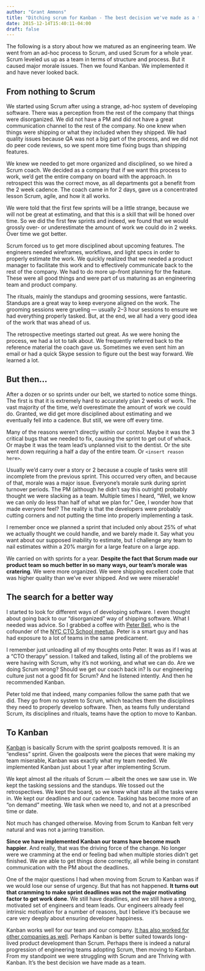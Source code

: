 ```yaml
---
author: "Grant Ammons"
title: "Ditching scrum for Kanban - The best decision we've made as a team"
date: 2015-12-14T15:40:11-04:00
draft: false
---
```


The following is a story about how we matured as an engineering team. We went from an ad-hoc process to Scrum, and used Scrum for a whole year. Scrum leveled us up as a team in terms of structure and process. But it caused major morale issues. Then we found Kanban. We implemented it and have never looked back.

## From nothing to Scrum

We started using Scrum after using a strange, ad-hoc system of developing software. There was a perception from the rest of the company that things were disorganized. We did not have a PM and did not have a great communication channel to the rest of the company. No one knew when things were shipping or what they included when they shipped. We had quality issues because QA was not a big part of the process, and we did not do peer code reviews, so we spent more time fixing bugs than shipping features.

We knew we needed to get more organized and disciplined, so we hired a Scrum coach. We decided as a company that if we want this process to work, we’d get the entire company on board with the approach. In retrospect this was the correct move, as all departments got a benefit from the 2 week cadence. The coach came in for 2 days, gave us a concentrated lesson Scrum, agile, and how it all works.

We were told that the first few sprints will be a little strange, because we will not be great at estimating, and that this is a skill that will be honed over time. So we did the first few sprints and indeed, we found that we would grossly over- or underestimate the amount of work we could do in 2 weeks. Over time we got better.

Scrum forced us to get more disciplined about upcoming features. The engineers needed wireframes, workflows, and light specs in order to properly estimate the work. We quickly realized that we needed a product manager to facilitate this work and to effectively communicate back to the rest of the company. We had to do more up-front planning for the feature. These were all good things and were part of us maturing as an engineering team and product company.

The rituals, mainly the standups and grooming sessions, were fantastic. Standups are a great way to keep everyone aligned on the work. The grooming sessions were grueling — usually 2–3 hour sessions to ensure we had everything properly tasked. But, at the end, we all had a very good idea of the work that was ahead of us.

The retrospective meetings started out great. As we were honing the process, we had a lot to talk about. We frequently referred back to the reference material the coach gave us. Sometimes we even sent him an email or had a quick Skype session to figure out the best way forward. We learned a lot.


## But then...
After a dozen or so sprints under our belt, we started to notice some things. The first is that it is extremely hard to accurately plan 2 weeks of work. The vast majority of the time, we’d overestimate the amount of work we could do. Granted, we did get more disciplined about estimating and we eventually fell into a cadence. But still, we were off every time.

Many of the reasons weren’t directly within our control. Maybe it was the 3 critical bugs that we needed to fix, causing the sprint to get out of whack. Or maybe it was the team lead’s unplanned visit to the dentist. Or the site went down requiring a half a day of the entire team. Or `<insert reason here>`.

Usually we’d carry over a story or 2 because a couple of tasks were still incomplete from the previous sprint. This occurred very often, and because of that, morale was a major issue. Everyone’s morale sunk during sprint turnover periods. The PM (although he didn’t say this outright) probably thought we were slacking as a team. Multiple times I heard, “Well, we know we can only do less than half of what we plan for.” Gee, I wonder how that made everyone feel? The reality is that the developers were probably cutting corners and not putting the time into properly implementing a task.

I remember once we planned a sprint that included only about 25% of what we actually thought we could handle, and we barely made it. Say what you want about our supposed inability to estimate, but I challenge any team to nail estimates within a 20% margin for a large feature on a large app.

We carried on with sprints for a year. **Despite the fact that Scrum made our product team so much better in so many ways, our team’s morale was cratering**. We were more organized. We were shipping excellent code that was higher quality than we’ve ever shipped. And we were miserable!

## The search for a better way

I started to look for different ways of developing software. I even thought about going back to our “disorganized” way of shipping software. What I needed was advice. So I grabbed a coffee with [Peter Bell](https://twitter.com/PeterBell), who is the cofounder of the [NYC CTO School meetup](http://www.meetup.com/ctoschool). Peter is a smart guy and has had exposure to a lot of teams in the same predicament.

I remember just unloading all of my thoughts onto Peter. It was as if I was at a “CTO therapy” session. I talked and talked, listing all of the problems we were having with Scrum, why it’s not working, and what we can do. Are we doing Scrum wrong? Should we get our coach back in? Is our engineering culture just not a good fit for Scrum? And he listened intently. And then he recommended Kanban.

Peter told me that indeed, many companies follow the same path that we did. They go from no system to Scrum, which teaches them the disciplines they need to properly develop software. Then, as teams fully understand Scrum, its disciplines and rituals, teams have the option to move to Kanban.

## To Kanban

[Kanban](https://www.atlassian.com/agile/kanban/kanban-vs-scrum) is basically Scrum with the sprint goalposts removed. It is an “endless” sprint. Given the goalposts were the pieces that were making my team miserable, Kanban was exactly what my team needed. We implemented Kanban just about 1 year after implementing Scrum.

We kept almost all the rituals of Scrum — albeit the ones we saw use in. We kept the tasking sessions and the standups. We tossed out the retrospectives. We kept the board, so we knew what state all the tasks were in. We kept our deadlines and our cadence. Tasking has become more of an “on demand” meeting. We task when we need to, and not at a prescribed time or date.

Not much has changed otherwise. Moving from Scrum to Kanban felt very natural and was not a jarring transition.

**Since we have implemented Kanban our teams have become much happier**. And really, that was the driving force of the change. No longer were we cramming at the end or feeling bad when multiple stories didn’t get finished. We are able to get things done correctly, all while being in constant communication with the PM about the deadlines.

One of the major questions I had when moving from Scrum to Kanban was if we would lose our sense of urgency. But that has not happened. **It turns out that cramming to make sprint deadlines was not the major motivating factor to get work done**. We still have deadlines, and we still have a strong, motivated set of engineers and team leads. Our engineers already feel intrinsic motivation for a number of reasons, but I believe it’s because we care very deeply about ensuring developer happiness.

Kanban works well for our team and our company. [It has also worked for other companies as well](https://stormpath.com/blog/so-long-scrum-hello-kanban). Perhaps Kanban is better suited towards long-lived product development than Scrum. Perhaps there is indeed a natural progression of engineering teams adopting Scrum, then moving to Kanban. From my standpoint we were struggling with Scrum and are Thriving with Kanban. It’s the best decision we have made as a team.
